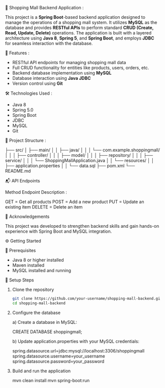  🛒 Shopping Mall Backend Application :

This project is a **Spring Boot**-based backend application designed to manage the operations of a shopping mall system. It utilizes **MySQL** as the database and provides **RESTful APIs** to perform standard **CRUD (Create, Read, Update, Delete)** operations. The application is built with a layered architecture using **Java 8**, **Spring 5**, and **Spring Boot**, and employs **JDBC** for seamless interaction with the database.

 🚀 Features :

 - RESTful API endpoints for managing shopping mall data
 - Full CRUD functionality for entities like products, users, orders, etc.
 - Backend database implementation using **MySQL**
 - Database interaction using **Java JDBC**
 - Version control using **Git**

 🛠️ Technologies Used :

 - Java 8
 - Spring 5.0
 - Spring Boot
 - JDBC
 - MySQL
 - Git

 📁 Project Structure :
 
 ├── src/
│ ├── main/
│ │ ├── java/
│ │ │ └── com.example.shoppingmall/
│ │ │ ├── controller/
│ │ │ ├── model/
│ │ │ ├── repository/
│ │ │ ├── service/
│ │ │ └── ShoppingMallApplication.java
│ │ └── resources/
│ │ ├── application.properties
│ │ └── data.sql
├── pom.xml
└── README.md

📬 API Endpoints

Method	Endpoint	Description :

GET	= Get all products
POST	=	Add a new product
PUT	=	Update an existing item
DELETE	= Delete an item

🙌 Acknowledgements

This project was developed to strengthen backend skills and gain hands-on experience with Spring Boot and MySQL integration.

⚙️ Getting Started

🤖 Prerequisites

 - Java 8 or higher installed
 - Maven installed
 - MySQL installed and running

 🔧 Setup Steps

1. Clone the repository
   ```bash
   git clone https://github.com/your-username/shopping-mall-backend.git
   cd shopping-mall-backend

2. Configure the database

   a) Create a database in MySQL:

      CREATE DATABASE shoppingmall;

   b) Update application.properties with your MySQL credentials:

      spring.datasource.url=jdbc:mysql://localhost:3306/shoppingmall
      spring.datasource.username=your_username
      spring.datasource.password=your_password

3. Build and run the application

      mvn clean install
      mvn spring-boot:run



